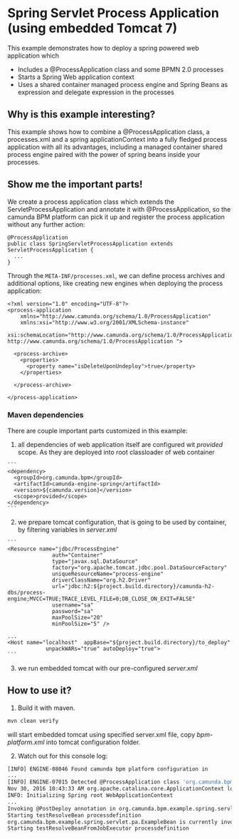 # Spring Servlet Process Application (using embedded Tomcat 7)

This example demonstrates how to deploy a spring powered web application which

  * Includes a @ProcessApplication class and some BPMN 2.0 processes
  * Starts a Spring Web application context
  * Uses a shared container managed process engine and Spring Beans as expression and delegate expression in the processes

## Why is this example interesting?

This example shows how to combine a @ProcessApplication class, a processes.xml and a spring applicationContext into a fully fledged process application with all its
advantages, including a managed container shared process engine paired with the power of spring beans inside your processes.

## Show me the important parts!

We create a process application class which extends the ServletProcessApplication and annotate it with @ProcessApplication, so
the camunda BPM platform can pick it up and register the process application without any further action:

    @ProcessApplication
    public class SpringServletProcessApplication extends ServletProcessApplication {
      ...
    }

Through the ```META-INF/processes.xml```, we can define process archives and additional options, like creating new engines when deploying the process application:

    <?xml version="1.0" encoding="UTF-8"?>
    <process-application
        xmlns="http://www.camunda.org/schema/1.0/ProcessApplication"
        xmlns:xsi="http://www.w3.org/2001/XMLSchema-instance"
        xsi:schemaLocation="http://www.camunda.org/schema/1.0/ProcessApplication http://www.camunda.org/schema/1.0/ProcessApplication ">

      <process-archive>
        <properties>
          <property name="isDeleteUponUndeploy">true</property>
        </properties>

      </process-archive>

    </process-application>

### Maven dependencies

There are couple important parts customized in this example:

  1. all dependencies of web application itself are configured wit *provided* scope. As they are deployed into root
    classloader of web container

    ```
    <dependency>
      <groupId>org.camunda.bpm</groupId>
      <artifactId>camunda-engine-spring</artifactId>
      <version>${camunda.version}</version>
      <scope>provided</scope>
    </dependency>
    ```

  2. we prepare tomcat configuration, that is going to be used by container, by filtering variables in _server.xml_

    ```
    <Resource name="jdbc/ProcessEngine"
                  auth="Container"
                  type="javax.sql.DataSource"
                  factory="org.apache.tomcat.jdbc.pool.DataSourceFactory"
                  uniqueResourceName="process-engine"
                  driverClassName="org.h2.Driver"
                  url="jdbc:h2:${project.build.directory}/camunda-h2-dbs/process-engine;MVCC=TRUE;TRACE_LEVEL_FILE=0;DB_CLOSE_ON_EXIT=FALSE"
                  username="sa"
                  password="sa"
                  maxPoolSize="20"
                  minPoolSize="5" />

    ...
    <Host name="localhost"  appBase="${project.build.directory}/to_deploy"
                unpackWARs="true" autoDeploy="true">
    ```

  3. we run embedded tomcat with our pre-configured _server.xml_


## How to use it?

  1. Build it with maven.

```bash
mvn clean verify
```

  will start embedded tomcat using specified server.xml file, copy _bpm-platform.xml_ into tomcat configuration folder.

  2. Watch out for this console log:

```bash
[INFO] ENGINE-08046 Found camunda bpm platform configuration in
...
[INFO] ENGINE-07015 Detected @ProcessApplication class 'org.camunda.bpm.example.spring.servlet.pa.SpringServletProcessApplication'
Nov 30, 2016 10:43:33 AM org.apache.catalina.core.ApplicationContext log
INFO: Initializing Spring root WebApplicationContext
...
Invoking @PostDeploy annotation in org.camunda.bpm.example.spring.servlet.pa.SpringServletProcessApplication
Starting testResolveBean processdefinition
org.camunda.bpm.example.spring.servlet.pa.ExampleBean is currently invoked.
Starting testResolveBeanFromJobExecutor processdefinition
```
